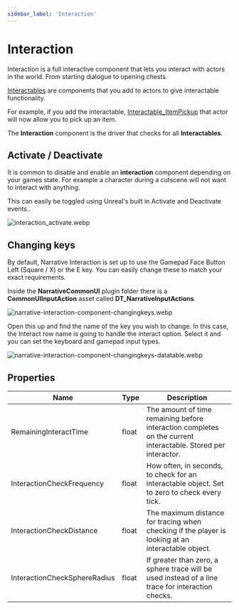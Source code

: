 ```yaml
---
sidebar_label: 'Interaction'
---
```


# Interaction

Interaction is a full interactive component that lets you interact with actors in the world. From starting dialogue to opening chests.

[Interactables](./interactables) are components that you add to actors to give interactable functionality.

For example, if you add the interactable, [Interactable_ItemPickup](./interactables/default-interactables.md#item-pickup) that actor will now allow you to pick up an item.

The **Interaction** component is the driver that checks for all **Interactables**.

## Activate / Deactivate

It is common to disable and enable an **interaction** component depending on your games state. For example a character during a cutscene will not want to interact with anything.

This can easily be toggled using Unreal's built in Activate and Deactivate events..

![interaction_activate.webp](//img/interaction/interaction_activate.webp)

## Changing keys

By default, Narrative Interaction is set up to use the Gamepad Face Button Left (Square / X) or the E key. You can easily change these to match your exact requirements.

Inside the **NarrativeCommonUI** plugin folder there is a **CommonUIInputAction** asset called **DT_NarrativeInputActions**.

![narrative-interaction-component-changingkeys.webp](//img/interaction/narrative-interaction-component-changingkeys.webp)

Open this up and find the name of the key you wish to change. In this case, the Interact row name is going to handle the interact option. Select it and you can set the keyboard and gamepad input types.

![narrative-interaction-component-changingkeys-datatable.webp](//img/interaction/narrative-interaction-component-changingkeys-datatable.webp)

## Properties

| Name                         | Type  | Description                                                                                                   |
|------------------------------|-------|---------------------------------------------------------------------------------------------------------------|
| RemainingInteractTime        | float | The amount of time remaining before interaction completes on the current interactable. Stored per interactor. |
| InteractionCheckFrequency    | float | How often, in seconds, to check for an interactable object. Set to zero to check every tick.                  |
| InteractionCheckDistance     | float | The maximum distance for tracing when checking if the player is looking at an interactable object.            |
| InteractionCheckSphereRadius | float | If greater than zero, a sphere trace will be used instead of a line trace for interaction checks.             |
